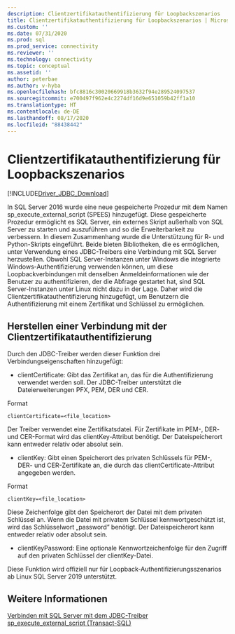 ```yaml
---
description: Clientzertifikatauthentifizierung für Loopbackszenarios
title: Clientzertifikatauthentifizierung für Loopbackszenarios | Microsoft-Dokumentation
ms.custom: ''
ms.date: 07/31/2020
ms.prod: sql
ms.prod_service: connectivity
ms.reviewer: ''
ms.technology: connectivity
ms.topic: conceptual
ms.assetid: ''
author: peterbae
ms.author: v-hyba
ms.openlocfilehash: bfc8816c30020669918b3632f94e289524097537
ms.sourcegitcommit: e700497f962e4c2274df16d9e651059b42ff1a10
ms.translationtype: HT
ms.contentlocale: de-DE
ms.lasthandoff: 08/17/2020
ms.locfileid: "88438442"
---
```

# <a name="client-certificate-authentication-for-loopback-scenarios"></a>Clientzertifikatauthentifizierung für Loopbackszenarios

[!INCLUDE[Driver_JDBC_Download](../../includes/driver_jdbc_download.md)]

In SQL Server 2016 wurde eine neue gespeicherte Prozedur mit dem Namen sp_execute_external_script (SPEES) hinzugefügt. Diese gespeicherte Prozedur ermöglicht es SQL Server, ein externes Skript außerhalb von SQL Server zu starten und auszuführen und so die Erweiterbarkeit zu verbessern. In diesem Zusammenhang wurde die Unterstützung für R- und Python-Skripts eingeführt. Beide bieten Bibliotheken, die es ermöglichen, unter Verwendung eines JDBC-Treibers eine Verbindung mit SQL Server herzustellen. Obwohl SQL Server-Instanzen unter Windows die integrierte Windows-Authentifizierung verwenden können, um diese Loopbackverbindungen mit denselben Anmeldeinformationen wie der Benutzer zu authentifizieren, der die Abfrage gestartet hat, sind SQL Server-Instanzen unter Linux nicht dazu in der Lage. Daher wird die Clientzertifikatauthentifizierung hinzugefügt, um Benutzern die Authentifizierung mit einem Zertifikat und Schlüssel zu ermöglichen.

## <a name="connecting-using-client-certificate-authentication"></a>Herstellen einer Verbindung mit der Clientzertifikatauthentifizierung

Durch den JDBC-Treiber werden dieser Funktion drei Verbindungseigenschaften hinzugefügt:

* clientCertificate: Gibt das Zertifikat an, das für die Authentifizierung verwendet werden soll. Der JDBC-Treiber unterstützt die Dateierweiterungen PFX, PEM, DER und CER.

Format
```
clientCertificate=<file_location>
``` 
Der Treiber verwendet eine Zertifikatsdatei. Für Zertifikate im PEM-, DER- und CER-Format wird das clientKey-Attribut benötigt. Der Dateispeicherort kann entweder relativ oder absolut sein.
 
* clientKey: Gibt einen Speicherort des privaten Schlüssels für PEM-, DER- und CER-Zertifikate an, die durch das clientCertificate-Attribut angegeben werden.

Format
```
clientKey=<file_location>
```
Diese Zeichenfolge gibt den Speicherort der Datei mit dem privaten Schlüssel an. Wenn die Datei mit privatem Schlüssel kennwortgeschützt ist, wird das Schlüsselwort „password“ benötigt. Der Dateispeicherort kann entweder relativ oder absolut sein.

* clientKeyPassword: Eine optionale Kennwortzeichenfolge für den Zugriff auf den privaten Schlüssel der clientKey-Datei.

Diese Funktion wird offiziell nur für Loopback-Authentifizierungsszenarios ab Linux SQL Server 2019 unterstützt.

## <a name="see-also"></a>Weitere Informationen

[Verbinden mit SQL Server mit dem JDBC-Treiber](../../connect/jdbc/connecting-to-sql-server-with-the-jdbc-driver.md)  
[sp_execute_external_script (Transact-SQL)](../../relational-databases/system-stored-procedures/sp-execute-external-script-transact-sql.md)
